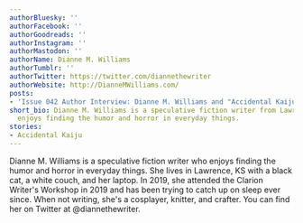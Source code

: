 ```yaml
---
authorBluesky: ''
authorFacebook: ''
authorGoodreads: ''
authorInstagram: ''
authorMastodon: ''
authorName: Dianne M. Williams
authorTumblr: ''
authorTwitter: https://twitter.com/diannethewriter
authorWebsite: http://DianneMWilliams.com/
posts:
- 'Issue 042 Author Interview: Dianne M. Williams and "Accidental Kaiju"'
short_bio: Dianne M. Williams is a speculative fiction writer from Lawrence, KS who
  enjoys finding the humor and horror in everyday things.
stories:
- Accidental Kaiju
---
```


Dianne M. Williams is a speculative fiction writer who enjoys finding the humor and horror in everyday things. She lives in Lawrence, KS with a black cat, a white couch, and her laptop. In 2019, she attended the Clarion Writer's Workshop in 2019 and has been trying to catch up on sleep ever since. When not writing, she's a cosplayer, knitter, and crafter. You can find her on Twitter at @diannethewriter.